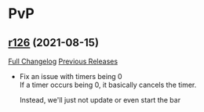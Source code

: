 # <DBM> PvP

## [r126](https://github.com/DeadlyBossMods/DBM-PvP/tree/r126) (2021-08-15)
[Full Changelog](https://github.com/DeadlyBossMods/DBM-PvP/compare/r125...r126) [Previous Releases](https://github.com/DeadlyBossMods/DBM-PvP/releases)

- Fix an issue with timers being 0  
    If a timer occurs being 0, it basically cancels the timer.  
    Instead, we'll just not update or even start the bar  